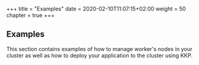 +++
title = "Examples"
date = 2020-02-10T11:07:15+02:00
weight = 50
chapter = true
+++

## Examples 

This section contains examples of how to manage worker's nodes in your cluster as well as how to deploy your application to the cluster using KKP.
